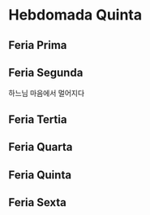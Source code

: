 
# Hebdomada Quinta

## Feria Prima

## Feria Segunda
하느님 마음에서 멀어지다

## Feria Tertia

## Feria Quarta

## Feria Quinta

## Feria Sexta


